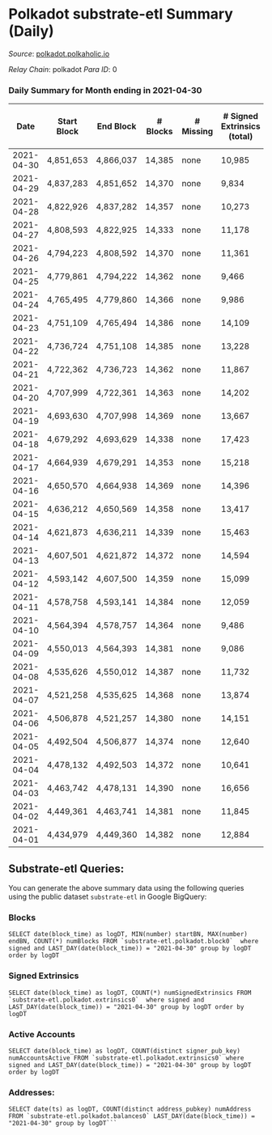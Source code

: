 # Polkadot substrate-etl Summary (Daily)

_Source_: [polkadot.polkaholic.io](https://polkadot.polkaholic.io)

*Relay Chain*: polkadot
*Para ID*: 0



### Daily Summary for Month ending in 2021-04-30


| Date | Start Block | End Block | # Blocks | # Missing | # Signed Extrinsics (total) | # Active Accounts | # Addresses with Balances | # Events | # Transfers | # XCM Transfers In | # XCM Transfers Out |
| ---- | ----------- | --------- | -------- | --------- | --------------------------- | ----------------- | ------------------------- | -------- | ----------- | ------------------ | ------------------- |
| 2021-04-30 | 4,851,653 | 4,866,037 | 14,385 | none | 10,985 | 4,862 | 292,440 | 73,053 | 10,594 ($275,423,921) |   |   |
| 2021-04-29 | 4,837,283 | 4,851,652 | 14,370 | none | 9,834 | 4,572 |  | 66,398 | 8,955 ($355,039,505) |   |   |
| 2021-04-28 | 4,822,926 | 4,837,282 | 14,357 | none | 10,273 | 4,699 |  | 68,799 | 9,679 ($212,510,834) |   |   |
| 2021-04-27 | 4,808,593 | 4,822,925 | 14,333 | none | 11,178 | 5,098 |  | 72,379 | 10,664 ($186,685,412) |   |   |
| 2021-04-26 | 4,794,223 | 4,808,592 | 14,370 | none | 11,361 | 5,064 |  | 76,410 | 11,169 ($352,754,718) |   |   |
| 2021-04-25 | 4,779,861 | 4,794,222 | 14,362 | none | 9,466 | 4,435 |  | 66,367 | 9,265 ($209,995,932) |   |   |
| 2021-04-24 | 4,765,495 | 4,779,860 | 14,366 | none | 9,986 | 4,348 |  | 68,679 | 10,007 ($180,999,105) |   |   |
| 2021-04-23 | 4,751,109 | 4,765,494 | 14,386 | none | 14,109 | 6,187 |  | 89,256 | 14,974 ($377,188,837) |   |   |
| 2021-04-22 | 4,736,724 | 4,751,108 | 14,385 | none | 13,228 | 5,923 |  | 82,524 | 13,430 ($283,621,378) |   |   |
| 2021-04-21 | 4,722,362 | 4,736,723 | 14,362 | none | 11,867 | 5,317 |  | 78,561 | 12,071 ($316,625,704) |   |   |
| 2021-04-20 | 4,707,999 | 4,722,361 | 14,363 | none | 14,202 | 6,221 |  | 89,243 | 15,047 ($501,735,646) |   |   |
| 2021-04-19 | 4,693,630 | 4,707,998 | 14,369 | none | 13,667 | 5,981 |  | 88,895 | 14,745 ($921,501,182) |   |   |
| 2021-04-18 | 4,679,292 | 4,693,629 | 14,338 | none | 17,423 | 6,503 |  | 103,561 | 19,383 ($670,254,937) |   |   |
| 2021-04-17 | 4,664,939 | 4,679,291 | 14,353 | none | 15,218 | 6,456 |  | 92,449 | 15,491 ($421,505,915) |   |   |
| 2021-04-16 | 4,650,570 | 4,664,938 | 14,369 | none | 14,396 | 6,536 |  | 88,445 | 14,535 ($384,846,012) |   |   |
| 2021-04-15 | 4,636,212 | 4,650,569 | 14,358 | none | 13,417 | 5,954 |  | 83,440 | 13,680 ($422,377,029) |   |   |
| 2021-04-14 | 4,621,873 | 4,636,211 | 14,339 | none | 15,463 | 7,029 |  | 92,780 | 15,748 ($695,049,918) |   |   |
| 2021-04-13 | 4,607,501 | 4,621,872 | 14,372 | none | 14,594 | 6,474 |  | 90,066 | 14,325 ($473,926,933) |   |   |
| 2021-04-12 | 4,593,142 | 4,607,500 | 14,359 | none | 15,099 | 6,846 |  | 91,744 | 14,540 ($352,241,329) |   |   |
| 2021-04-11 | 4,578,758 | 4,593,141 | 14,384 | none | 12,059 | 5,717 |  | 78,638 | 11,423 ($382,734,415) |   |   |
| 2021-04-10 | 4,564,394 | 4,578,757 | 14,364 | none | 9,486 | 4,425 |  | 65,839 | 8,936 ($177,011,384) |   |   |
| 2021-04-09 | 4,550,013 | 4,564,393 | 14,381 | none | 9,086 | 4,207 |  | 61,913 | 8,053 ($134,684,936) |   |   |
| 2021-04-08 | 4,535,626 | 4,550,012 | 14,387 | none | 11,732 | 5,323 |  | 76,990 | 10,992 ($291,617,362) |   |   |
| 2021-04-07 | 4,521,258 | 4,535,625 | 14,368 | none | 13,874 | 6,058 |  | 86,129 | 13,678 ($455,685,908) |   |   |
| 2021-04-06 | 4,506,878 | 4,521,257 | 14,380 | none | 14,151 | 6,228 |  | 87,274 | 13,686 ($463,576,695) |   |   |
| 2021-04-05 | 4,492,504 | 4,506,877 | 14,374 | none | 12,640 | 5,846 |  | 81,355 | 12,417 ($265,572,182) |   |   |
| 2021-04-04 | 4,478,132 | 4,492,503 | 14,372 | none | 10,641 | 4,913 |  | 70,228 | 9,829 ($211,524,991) |   |   |
| 2021-04-03 | 4,463,742 | 4,478,131 | 14,390 | none | 16,656 | 7,510 |  | 96,284 | 16,399 ($561,007,817) |   |   |
| 2021-04-02 | 4,449,361 | 4,463,741 | 14,381 | none | 11,845 | 5,498 |  | 75,518 | 11,179 ($291,206,607) |   |   |
| 2021-04-01 | 4,434,979 | 4,449,360 | 14,382 | none | 12,884 | 5,850 |  | 80,303 | 12,758 ($611,330,535) |   |   |

## Substrate-etl Queries:
You can generate the above summary data using the following queries using the public dataset `substrate-etl` in Google BigQuery:


### Blocks
```
SELECT date(block_time) as logDT, MIN(number) startBN, MAX(number) endBN, COUNT(*) numBlocks FROM `substrate-etl.polkadot.block0`  where signed and LAST_DAY(date(block_time)) = "2021-04-30" group by logDT order by logDT
```


### Signed Extrinsics
```
SELECT date(block_time) as logDT, COUNT(*) numSignedExtrinsics FROM `substrate-etl.polkadot.extrinsics0`  where signed and LAST_DAY(date(block_time)) = "2021-04-30" group by logDT order by logDT
```


### Active Accounts
```
SELECT date(block_time) as logDT, COUNT(distinct signer_pub_key) numAccountsActive FROM `substrate-etl.polkadot.extrinsics0` where signed and LAST_DAY(date(block_time)) = "2021-04-30" group by logDT order by logDT
```


### Addresses:
```
SELECT date(ts) as logDT, COUNT(distinct address_pubkey) numAddress FROM `substrate-etl.polkadot.balances0` LAST_DAY(date(block_time)) = "2021-04-30" group by logDT```

